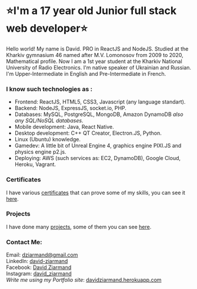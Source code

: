 # ⭐I'm a 17 year old Junior full stack web developer⭐

Hello world! My name is David. PRO in ReactJS and NodeJS. Studied at the Kharkiv gymnasium 46 named after M.V. Lomonosov from 2009 to 2020, Mathematical profile. Now I am a 1st year student at the Kharkiv National University of Radio Electronics. I'm native speaker of Ukrainian and Russian. I'm Upper-Intermediate in English and Pre-Intermediate in French. 

### I know such technologies as :
+ Frontend: ReactJS, HTML5, CSS3, Javascript (any language standart).
+ Backend: NodeJS, ExpressJS, socket.io, PHP.
+ Databases: MySQL, PostgreSQL, MongoDB, Amazon DynamoDB *also any SQL/NoSQL databases*.
+ Mobile development: Java, React Native.
+ Desktop development: C++ QT Creator, Electron.JS, Python.
+ Linux (Ubuntu) knowledge.
+ Gamedev: A little bit of Unreal Engine 4, graphics engine PIXI.JS and physics engine p2.js.
+ Deploying: AWS (such services as: EC2, DynamoDB), Google Cloud, Heroku, Vagrant.

### Certificates
I have various [certificates](https://davidziarmand.herokuapp.com/#certificates-section) that can prove some of my skills, you can see it [here](https://davidziarmand.herokuapp.com/#certificates-section).

### Projects
I have done many [projects](https://davidziarmand.herokuapp.com/#projects-section), some of them you can see [here](https://davidziarmand.herokuapp.com/#projects-section).

### Contact Me:
Email: [dziarmand@gmail.com](mailto:dziarmand@gmail.com) <br />
LinkedIn: [david-ziarmand](https://www.linkedin.com/in/david-ziarmand) <br />
Facebook: [David Ziarmand](https://www.facebook.com/DavidZiarmand) <br />
Instagram: [david_ziarmand](https://www.instagram.com/david_ziarmand) <br />
*Write me using my Portfolio site*: [davidziarmand.herokuapp.com](https://davidziarmand.herokuapp.com/#contact-section) <br />
